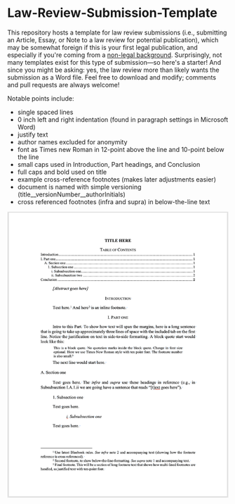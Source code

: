 # Law-Review-Submission-Template

This repository hosts a template for law review submissions (i.e., submitting an Article, Essay, or Note to a law review for potential publication), which may be somewhat foreign if this is your first legal publication, and especially if you're coming from a [non-legal background](https://www.cs.columbia.edu/~smb/blog/2013-12/index.html). Surprisingly, not many templates exist for this type of submission—so here's a starter! And since you might be asking: yes, the law review more than likely wants the submission as a Word file. Feel free to download and modify; comments and pull requests are always welcome!


Notable points include: 


- single spaced lines
- 0 inch left and right indentation (found in paragraph settings in Microsoft Word)
- justify text 
- author names excluded for anonymity 
- font as Times new Roman in 12-point above the line and 10-point below the line
- small caps used in Introduction, Part headings, and Conclusion
- full caps and bold used on title
- example cross-reference footnotes (makes later adjustments easier) 
- document is named with simple versioning (title__versionNumber__authorInitials)
- cross referenced footnotes (infra and supra) in below-the-line text 


![preview](preview.png?raw=true "Title")
